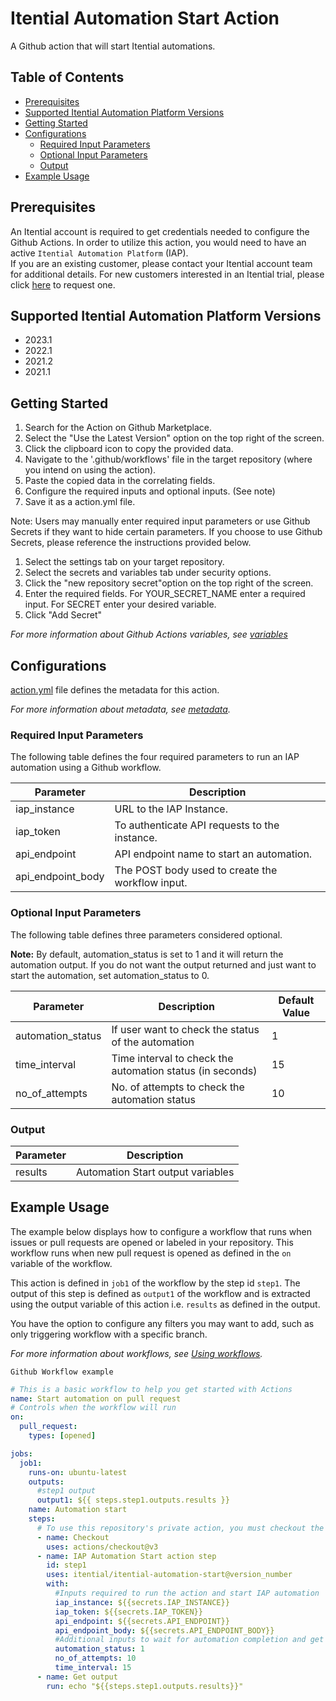 # Itential Automation Start Action

A Github action that will start Itential automations.

## Table of Contents

- [Prerequisites](#prerequisites)
- [Supported Itential Automation Platform Versions](#supported-iap-versions)
- [Getting Started](#getting-started)
- [Configurations](#configurations)
  - [Required Input Parameters](#required-input-parameters)
  - [Optional Input Parameters](#optional-input-parameters)
  - [Output](#output)
- [Example Usage](#example-usage)

## Prerequisites

An Itential account is required to get credentials needed to configure the Github Actions.
In order to utilize this action, you would need to have an active `Itential Automation Platform` (IAP).\
If you are an existing customer, please contact your Itential account team for additional details.
For new customers interested in an Itential trial, please click [here](https://www.itential.com/get-started/) to request one.

## Supported Itential Automation Platform Versions

* 2023.1
* 2022.1
* 2021.2
* 2021.1

## Getting Started

1. Search for the Action on Github Marketplace.
2. Select the "Use the Latest Version" option on the top right of the screen.
3. Click the clipboard icon to copy the provided data.
4. Navigate to the '.github/workflows' file in the target repository (where you intend on using the action).
5. Paste the copied data in the correlating fields.
6. Configure the required inputs and optional inputs. (See note)
7. Save it as a action.yml file.

Note: Users may manually enter required input parameters or use Github Secrets if they want to hide certain parameters. If you choose to use Github Secrets, please reference the instructions provided below.

1. Select the settings tab on your target repository.
2. Select the secrets and variables tab under security options.
3. Click the "new repository secret"option on the top right of the screen.
4. Enter the required fields.
   For YOUR_SECRET_NAME enter a required input.
   For SECRET enter your desired variable.
5. Click "Add Secret"

_For more information about Github Actions variables, see [variables](https://docs.github.com/en/actions/learn-github-actions/variables)_

## Configurations

[action.yml](action.yml) file defines the metadata for this action.

_For more information about metadata, see [metadata](https://docs.github.com/en/actions/creating-actions/metadata-syntax-for-github-actions)._

### Required Input Parameters

The following table defines the four required parameters to run an IAP automation using a Github workflow.

| Parameter         | Description                                      |
| ----------------- | ------------------------------------------------ |
| iap_instance      | URL to the IAP Instance.                         |
| iap_token         | To authenticate API requests to the instance.    |
| api_endpoint      | API endpoint name to start an automation.        |
| api_endpoint_body | The POST body used to create the workflow input. |

### Optional Input Parameters

The following table defines three parameters considered optional.

**Note:** By default, automation_status is set to 1 and it will return the automation output. If you do not want the output returned and just want to start the automation, set automation_status to 0.

| Parameter         | Description                                               | Default Value |
| ----------------- | --------------------------------------------------------- | ------------- |
| automation_status | If user want to check the status of the automation        | 1             |
| time_interval     | Time interval to check the automation status (in seconds) | 15            |
| no_of_attempts    | No. of attempts to check the automation status            | 10            |

### Output

| Parameter | Description                       |
| --------- | --------------------------------- |
| results   | Automation Start output variables |

## Example Usage

The example below displays how to configure a workflow that runs when issues or pull requests are opened or labeled in your repository. This workflow runs when new pull request is opened as defined in the `on` variable of the workflow.

This action is defined in `job1` of the workflow by the step id `step1`. The output of this step is defined as `output1` of the workflow and is extracted using the output variable of this action i.e. `results` as defined in the output.

You have the option to configure any filters you may want to add, such as only triggering workflow with a specific branch.

_For more information about workflows, see [Using workflows](https://docs.github.com/en/actions/using-workflows)._

`Github Workflow example `

```yaml
# This is a basic workflow to help you get started with Actions
name: Start automation on pull request
# Controls when the workflow will run
on:
  pull_request:
    types: [opened]

jobs:
  job1:
    runs-on: ubuntu-latest
    outputs:
      #step1 output
      output1: ${{ steps.step1.outputs.results }}
    name: Automation start
    steps:
      # To use this repository's private action, you must checkout the repository
      - name: Checkout
        uses: actions/checkout@v3
      - name: IAP Automation Start action step
        id: step1
        uses: itential/itential-automation-start@version_number
        with:
          #Inputs required to run the action and start IAP automation
          iap_instance: ${{secrets.IAP_INSTANCE}}
          iap_token: ${{secrets.IAP_TOKEN}}
          api_endpoint: ${{secrets.API_ENDPOINT}}
          api_endpoint_body: ${{secrets.API_ENDPOINT_BODY}}
          #Additional inputs to wait for automation completion and get output results.
          automation_status: 1
          no_of_attempts: 10
          time_interval: 15
      - name: Get output
        run: echo "${{steps.step1.outputs.results}}"
```
